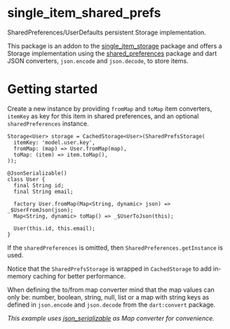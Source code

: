 # single_item_shared_prefs

SharedPreferences/UserDefaults persistent Storage implementation.

This package is an addon to the [single_item_storage] package and offers
a Storage implementation using the [shared_preferences] package and dart 
JSON converters, `json.encode` and `json.decode`, to store items.

[single_item_storage]: https://pub.dev/packages/single_item_storage
[shared_preferences]: https://pub.dev/packages/shared_preferences

# Getting started

Create a new instance by providing `fromMap` and `toMap` item 
converters, `itemKey` as key for this item in shared preferences,
and an optional `sharedPreferences` instance. 

    Storage<User> storage = CachedStorage<User>(SharedPrefsStorage(
      itemKey: 'model.user.key',
      fromMap: (map) => User.fromMap(map),
      toMap: (item) => item.toMap(),
    ));
    
    @JsonSerializable()
    class User {
      final String id;
      final String email;
    
      factory User.fromMap(Map<String, dynamic> json) => _$UserFromJson(json);
      Map<String, dynamic> toMap() => _$UserToJson(this);
    
      User(this.id, this.email);
    }

If the `sharedPreferences` is omitted, then `SharedPreferences.getInstance` is used.

Notice that the `SharedPrefsStorage` is wrapped in `CachedStorage` to add in-memory
caching for better performance.

When defining the to/from map converter mind that the map values can only be: 
number, boolean, string, null, list or a map with string keys as defined in 
`json.encode` and `json.decode` from the `dart:convert` package.

_This example uses [json_serializable] as Map converter for convenience._

[json_serializable]: https://pub.dev/packages/json_serializable

